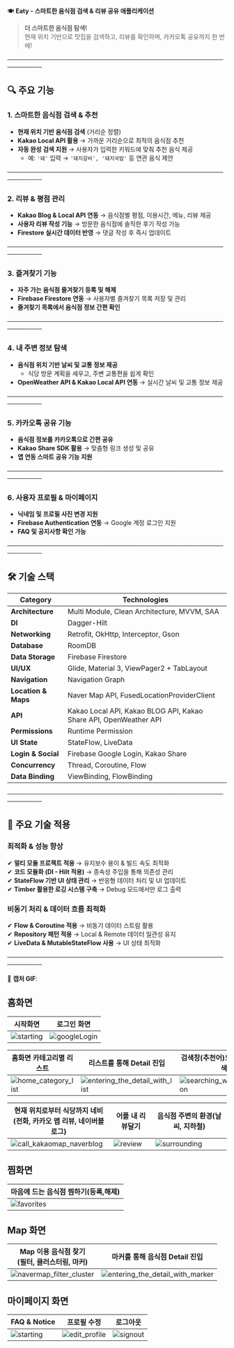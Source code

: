 🍽️ **Eaty - 스마트한 음식점 검색 & 리뷰 공유 애플리케이션**  

> **더 스마트한 음식점 탐색!**  
> 현재 위치 기반으로 맛집을 검색하고, 리뷰를 확인하며, 카카오톡 공유까지 한 번에!  

──────────────────────────────────────────────────────────  

## 🔍 **주요 기능**  

### 1️. **스마트한 음식점 검색 & 추천**  
- **현재 위치 기반 음식점 검색** (거리순 정렬)  
- **Kakao Local API 활용** → 가까운 거리순으로 최적의 음식점 추천  
- **자동 완성 검색 지원** → 사용자가 입력한 키워드에 맞춰 추천 음식 제공  
  - 예: `'돼'` 입력 → `'돼지갈비', '돼지국밥'` 등 연관 음식 제안  

──────────────────────────────────────────────────────────  
  
### 2️. **리뷰 & 평점 관리**  
- **Kakao Blog & Local API 연동** → 음식점별 평점, 이용시간, 메뉴, 리뷰 제공  
- **사용자 리뷰 작성 기능** → 방문한 음식점에 솔직한 후기 작성 가능  
- **Firestore 실시간 데이터 반영** → 댓글 작성 후 즉시 업데이트  

──────────────────────────────────────────────────────────  

### 3️. **즐겨찾기 기능**  
- **자주 가는 음식점 즐겨찾기 등록 및 해제**  
- **Firebase Firestore 연동** → 사용자별 즐겨찾기 목록 저장 및 관리  
- **즐겨찾기 목록에서 음식점 정보 간편 확인**  

──────────────────────────────────────────────────────────  

### 4️. **내 주변 정보 탐색**  
- **음식점 위치 기반 날씨 및 교통 정보 제공**  
  - 식당 방문 계획을 세우고, 주변 교통편을 쉽게 확인  
- **OpenWeather API & Kakao Local API 연동** → 실시간 날씨 및 교통 정보 제공  

──────────────────────────────────────────────────────────  

### 5️. **카카오톡 공유 기능**  
- **음식점 정보를 카카오톡으로 간편 공유**  
- **Kakao Share SDK 활용** → 맞춤형 링크 생성 및 공유  
- **앱 연동 스마트 공유 기능 지원**  

──────────────────────────────────────────────────────────  

### 6️. **사용자 프로필 & 마이페이지**  
- **닉네임 및 프로필 사진 변경 지원**  
- **Firebase Authentication 연동** → Google 계정 로그인 지원  
- **FAQ 및 공지사항 확인 가능**  

──────────────────────────────────────────────────────────  

## 🛠 **기술 스택**  

| **Category**            | **Technologies**  |
|-------------------------|-----------------------------------------------|
| **Architecture**        | Multi Module, Clean Architecture, MVVM, SAA  |
| **DI**                 | Dagger-Hilt                                  |
| **Networking**         | Retrofit, OkHttp, Interceptor, Gson          |
| **Database**           | RoomDB                                       |
| **Data Storage**       | Firebase Firestore                           |
| **UI/UX**              | Glide, Material 3, ViewPager2 + TabLayout   |
| **Navigation**         | Navigation Graph                             |
| **Location & Maps**    | Naver Map API, FusedLocationProviderClient  |
| **API**                | Kakao Local API, Kakao BLOG API, Kakao Share API, OpenWeather API |
| **Permissions**        | Runtime Permission                           |
| **UI State**           | StateFlow, LiveData                         |
| **Login & Social**     | Firebase Google Login, Kakao Share          |
| **Concurrency**        | Thread, Coroutine, Flow                     |
| **Data Binding**       | ViewBinding, FlowBinding                    |

──────────────────────────────────────────────────────────  

## 🚀 **주요 기술 적용**  

### **최적화 & 성능 향상**  
✔ **멀티 모듈 프로젝트 적용** → 유지보수 용이 & 빌드 속도 최적화  
✔ **코드 모듈화 (DI - Hilt 적용)** → 종속성 주입을 통해 의존성 관리  
✔ **StateFlow 기반 UI 상태 관리** → 반응형 데이터 처리 및 UI 업데이트  
✔ **Timber 활용한 로깅 시스템 구축** → Debug 모드에서만 로그 출력  

### **비동기 처리 & 데이터 흐름 최적화**  
✔ **Flow & Coroutine 적용** → 비동기 데이터 스트림 활용  
✔ **Repository 패턴 적용** → Local & Remote 데이터 일관성 유지  
✔ **LiveData & MutableStateFlow 사용** → UI 상태 최적화  

──────────────────────────────────────────────────────────  


📌 **캡처 GIF**:  
## 홈화면

| **시작화면** | **로그인 화면** |
|----------------------------------|----------------------------------|
| ![starting](https://github.com/user-attachments/assets/dbb425aa-a2eb-4973-a9a5-fbe97b8560dc) |![googleLogin](https://github.com/user-attachments/assets/85778562-209d-4374-9e01-e6396b78382a)|


| **홈화면 카테고리별 리스트** | **리스트를 통해 Detail 진입** | **검색창(추천어)으로 음식점 검색** |
|----------------------------------|----------------------------------|--------------------------------|
| ![home_category_list](https://github.com/user-attachments/assets/ceca3c52-59e6-4861-b6d3-51417d530a2f) | ![entering_the_detail_with_list](https://github.com/user-attachments/assets/3287f423-f3fc-46ce-84e0-a07855814309) | ![searching_with_suggestion](https://github.com/user-attachments/assets/96cb54d8-0194-41da-b2d5-3e52374af4b3) |

| **현재 위치로부터 식당까지 네비 <br> (전화, 카카오 맵 리뷰, 네이버블로그)** | **어플 내 리뷰달기** | **음식점 주변의 환경(날씨, 지하철)**|
|----------------------------------|----------------------------------|---------------------------------------------------------------------|
| ![call_kakaomap_naverblog](https://github.com/user-attachments/assets/8d67f7d5-b5dc-4aae-ba34-e0752bbd60e5) |![review](https://github.com/user-attachments/assets/30cc6f74-2482-4b30-aa1f-13636dc45ddc) | ![surrounding](https://github.com/user-attachments/assets/a6dd8f66-7fbf-4122-abf8-8575d7c38407) |

## 찜화면

| **마음에 드는 음식점 찜하기(등록,해제)** |
|----------------------------------|
| ![favorites](https://github.com/user-attachments/assets/bfcf78ed-7d1f-4faa-9e8a-62dfbb141fee) |

## Map 화면

| **Map 이용 음식점 찾기 <br> (필터, 클러스터링, 마커)** | **마커를 통해 음식점 Detail 진입** |
|----------------------------------|----------------------------------|
| ![navermap_filter_cluster](https://github.com/user-attachments/assets/eada105b-cc6f-4f7e-8778-6af1545e01d7) |![entering_the_detail_with_marker](https://github.com/user-attachments/assets/6de47a2b-3830-4090-b765-b097f4707577) |

## 마이페이지 화면

| **FAQ & Notice** | **프로필 수정** | **로그아웃** |
|----------------------------------|----------------------------------|------------------------------------------------|
| ![starting](https://github.com/user-attachments/assets/dbb425aa-a2eb-4973-a9a5-fbe97b8560dc) |![edit_profile](https://github.com/user-attachments/assets/b741abf0-eb45-4d07-9234-968e004daefc) | ![signout](https://github.com/user-attachments/assets/2f5d1b6f-7894-4003-9683-8c001aeb25e6) |

